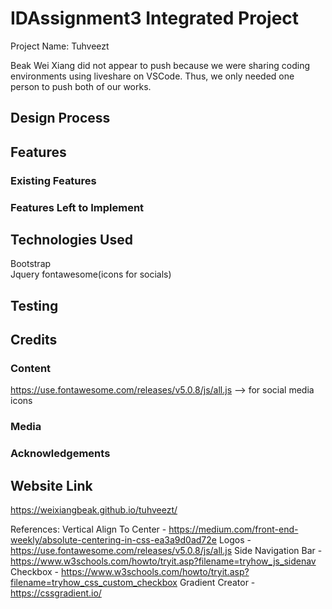 # IDAssignment3 Integrated Project
Project Name: Tuhveezt

Beak Wei Xiang did not appear to push because we were sharing coding environments using liveshare on VSCode. Thus, we only needed one person to push both of our works. 

## Design Process


## Features


### Existing Features


### Features Left to Implement


## Technologies Used
Bootstrap <br>
Jquery
fontawesome(icons for socials)

## Testing


## Credits

### Content
https://use.fontawesome.com/releases/v5.0.8/js/all.js --> for social media icons

### Media


### Acknowledgements


## Website Link
https://weixiangbeak.github.io/tuhveezt/

References:
Vertical Align To Center - https://medium.com/front-end-weekly/absolute-centering-in-css-ea3a9d0ad72e
Logos - https://use.fontawesome.com/releases/v5.0.8/js/all.js
Side Navigation Bar - https://www.w3schools.com/howto/tryit.asp?filename=tryhow_js_sidenav
Checkbox - https://www.w3schools.com/howto/tryit.asp?filename=tryhow_css_custom_checkbox
Gradient Creator - https://cssgradient.io/